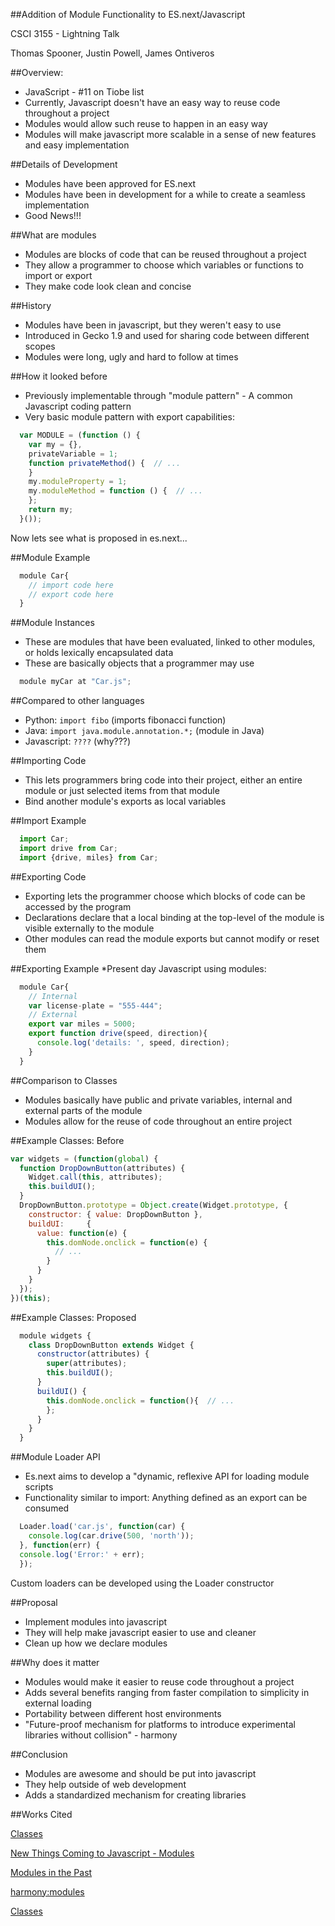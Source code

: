 ##Addition of Module Functionality to ES.next/Javascript

CSCI 3155 - Lightning Talk

Thomas Spooner, Justin Powell, James Ontiveros

##Overview:
* JavaScript - #11 on Tiobe list
* Currently, Javascript doesn't have an easy way to reuse code throughout a project
* Modules would allow such reuse to happen in an easy way
* Modules will make javascript more scalable in a sense of new features and easy implementation

##Details of Development
* Modules have been approved for ES.next
* Modules have been in development for a while to create a seamless implementation
* Good News!!!
 
##What are modules
* Modules are blocks of code that can be reused throughout a project
* They allow a programmer to choose which variables or functions to import or export
* They make code look clean and concise

##History
* Modules have been in javascript, but they weren't easy to use
* Introduced in Gecko 1.9 and used for sharing code between different scopes
* Modules were long, ugly and hard to follow at times

##How it looked before
* Previously implementable through "module pattern" - A common Javascript coding pattern
* Very basic module pattern with export capabilities:

```javascript
  var MODULE = (function () {
    var my = {},
    privateVariable = 1;
    function privateMethod() {  // ...
    }
    my.moduleProperty = 1;
    my.moduleMethod = function () {  // ...
    };
    return my;
  }());
```

Now lets see what is proposed in es.next...

##Module Example
```javascript
  module Car{
    // import code here
    // export code here
  }
```

##Module Instances
* These are modules that have been evaluated, linked to other modules, or holds lexically encapsulated data
* These are basically objects that a programmer may use	
	
```javascript
  module myCar at "Car.js";
```

##Compared to other languages
* Python: `import fibo` (imports fibonacci function)
* Java: `import java.module.annotation.*;` (module in Java)
* Javascript: `????` (why???)
 
##Importing Code
* This lets programmers bring code into their project, either an entire module or just selected items from that module
* Bind another module's exports as local variables

##Import Example
```javascript
  import Car;
  import drive from Car;
  import {drive, miles} from Car;
```

##Exporting Code
* Exporting lets the programmer choose which blocks of code can be accessed by the program
* Declarations declare that a local binding at the top-level of the module is visible externally to the module
* Other modules can read the module exports but cannot modify or reset them

##Exporting Example
*Present day Javascript using modules:

```javascript
  module Car{
    // Internal
    var license-plate = "555-444";
    // External
    export var miles = 5000;
    export function drive(speed, direction){
      console.log('details: ', speed, direction);
    }
  }
```

##Comparison to Classes
* Modules basically have public and private variables, internal and external parts of the module
* Modules allow for the reuse of code throughout an entire project

##Example Classes: Before

```javascript
var widgets = (function(global) {
  function DropDownButton(attributes) {
    Widget.call(this, attributes);
    this.buildUI();
  }
  DropDownButton.prototype = Object.create(Widget.prototype, {
    constructor: { value: DropDownButton },
    buildUI:     {
      value: function(e) {
        this.domNode.onclick = function(e) {
          // ...
        }
      }
    }
  });
})(this);
```

##Example Classes: Proposed
```javascript  
  module widgets {
    class DropDownButton extends Widget {
      constructor(attributes) {
        super(attributes);
        this.buildUI();
      }
      buildUI() {
        this.domNode.onclick = function(){  // ...
        };
      }
    }
  } 
```

##Module Loader API
* Es.next aims to develop a "dynamic, reflexive API for loading module scripts
* Functionality similar to import: Anything defined as an export can be consumed

```javascript
  Loader.load('car.js', function(car) {
    console.log(car.drive(500, 'north'));
  }, function(err) {
  console.log('Error:' + err);
  });
```

Custom loaders can be developed using the Loader constructor

##Proposal
* Implement modules into javascript
* They will help make javascript easier to use and cleaner
* Clean up how we declare modules

##Why does it matter
* Modules would make it easier to reuse code throughout a project
* Adds several benefits ranging from faster compilation to simplicity in external loading
* Portability between different host environments
* "Future-proof mechanism for platforms to introduce experimental libraries without collision" - harmony

##Conclusion
* Modules are awesome and should be put into javascript
* They help outside of web development
* Adds a standardized mechanism for creating libraries

##Works Cited

[Classes](http://infrequently.org/2012/04/class-warfare/)

[New Things Coming to Javascript - Modules](http://addyosmani.com/blog/a-few-new-things-coming-to-javascript/)

[Modules in the Past](https://developer.mozilla.org/en-US/docs/Mozilla/JavaScript_code_modules/Using)

[harmony:modules](http://wiki.ecmascript.org/doku.php?id=harmony:modules)

[Classes](http://infrequently.org/2011/09/why-class-doesnt-mean-what-you-think-it-means/)
